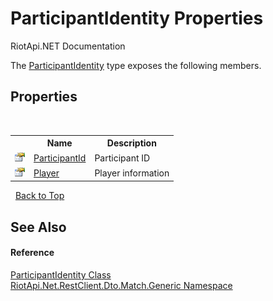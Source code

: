 # ParticipantIdentity Properties
RiotApi.NET Documentation 

The <a href="428099db-1673-bb92-57b4-66ca4dddcc58">ParticipantIdentity</a> type exposes the following members.


## Properties
&nbsp;<table><tr><th></th><th>Name</th><th>Description</th></tr><tr><td>![Public property](media/pubproperty.gif "Public property")</td><td><a href="9b56bf9c-37c5-d312-adaa-eb695b51395e">ParticipantId</a></td><td>
Participant ID</td></tr><tr><td>![Public property](media/pubproperty.gif "Public property")</td><td><a href="a8ef4444-42b9-9874-f09f-c4f23d13ae3a">Player</a></td><td>
Player information</td></tr></table>&nbsp;
<a href="#participantidentity-properties">Back to Top</a>

## See Also


#### Reference
<a href="428099db-1673-bb92-57b4-66ca4dddcc58">ParticipantIdentity Class</a><br /><a href="f4767f78-ec21-8fc9-5619-34d53bfe8e2e">RiotApi.Net.RestClient.Dto.Match.Generic Namespace</a><br />